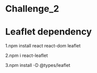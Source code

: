 # Challenge_2
# Leaflet dependency
 1.npm install react react-dom leaflet
 
 2.npm i react-leaflet
 
 3.npm install -D @types/leaflet
